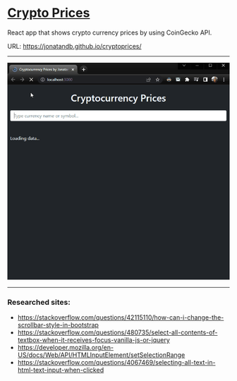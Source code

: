 # [Crypto Prices](https://jonatandb.github.io/cryptoprices/)

React app that shows crypto currency prices by using CoinGecko API.

URL: https://jonatandb.github.io/cryptoprices/

---

<p align="center">
  <img src="./CryptoPrices_Gif.gif"/>
</p>

---

### Researched sites:

- https://stackoverflow.com/questions/42115110/how-can-i-change-the-scrollbar-style-in-bootstrap
- https://stackoverflow.com/questions/480735/select-all-contents-of-textbox-when-it-receives-focus-vanilla-js-or-jquery
- https://developer.mozilla.org/en-US/docs/Web/API/HTMLInputElement/setSelectionRange
- https://stackoverflow.com/questions/4067469/selecting-all-text-in-html-text-input-when-clicked

